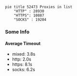 
```mermaid
pie title 52473 Proxies in list
    "HTTP" : 28930
    "HTTPS": 10887
    "SOCKS" : 19204
```

### Some Info
#### Average Timeout

- mixed: 3.8s
- http: 2.0s
- https: 8.1s
- socks: 6.2s
